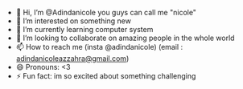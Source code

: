 - 👋 Hi, I’m @Adindanicole you guys can call me "nicole"
- 👀 I’m interested on something new
- 🌱 I’m currently learning computer system
- 💞️ I’m looking to collaborate on amazing people in the whole world
- 📫 How to reach me (insta @adindanicole) (email : adindanicoleazzahra@gmail.com)
- 😄 Pronouns: <3
- ⚡ Fun fact: im so excited about something challenging

<!---
Adindanicole/Adindanicole is a ✨ special ✨ repository because its `README.md` (this file) appears on your GitHub profile.
You can click the Preview link to take a look at your changes.
--->
